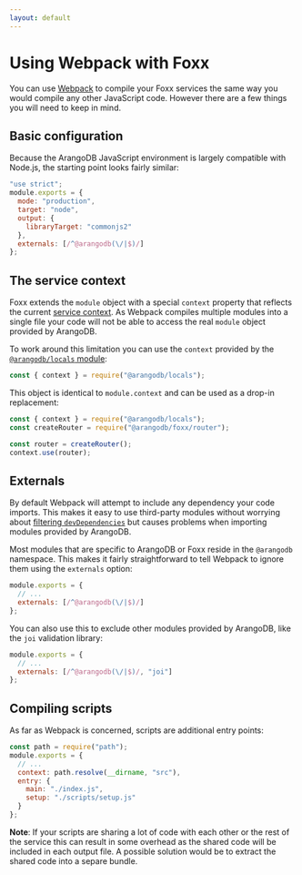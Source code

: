 ```yaml
---
layout: default
---
```

Using Webpack with Foxx
=======================

You can use [Webpack](https://webpack.js.org/) to compile your Foxx services
the same way you would compile any other JavaScript code.
However there are a few things you will need to keep in mind.

Basic configuration
-------------------

Because the ArangoDB JavaScript environment is largely compatible with Node.js,
the starting point looks fairly similar:

```js
"use strict";
module.exports = {
  mode: "production",
  target: "node",
  output: {
    libraryTarget: "commonjs2"
  },
  externals: [/^@arangodb(\/|$)/]
};
```

The service context
-------------------

Foxx extends the `module` object with a special `context` property that
reflects the current [service context](../Reference/Context.md).
As Webpack compiles multiple modules into a single file your code will
not be able to access the real `module` object provided by ArangoDB.

To work around this limitation you can use the `context` provided by the
[`@arangodb/locals` module](../Reference/Modules/README.md#the-arangodblocals-module):

```js
const { context } = require("@arangodb/locals");
```

This object is identical to `module.context` and can be used as
a drop-in replacement:

```js
const { context } = require("@arangodb/locals");
const createRouter = require("@arangodb/foxx/router");

const router = createRouter();
context.use(router);
```

Externals
---------

By default Webpack will attempt to include any dependency your code imports.
This makes it easy to use third-party modules without worrying about
[filtering `devDependencies`](BundledNodeModules.md)
but causes problems when importing modules provided by ArangoDB.

Most modules that are specific to ArangoDB or Foxx reside in the `@arangodb`
namespace. This makes it fairly straightforward to tell Webpack to ignore
them using the `externals` option:

```js
module.exports = {
  // ...
  externals: [/^@arangodb(\/|$)/]
};
```

You can also use this to exclude other modules provided by ArangoDB,
like the `joi` validation library:

```js
module.exports = {
  // ...
  externals: [/^@arangodb(\/|$)/, "joi"]
};
```

Compiling scripts
-----------------

As far as Webpack is concerned, scripts are additional entry points:

```js
const path = require("path");
module.exports = {
  // ...
  context: path.resolve(__dirname, "src"),
  entry: {
    main: "./index.js",
    setup: "./scripts/setup.js"
  }
};
```

**Note**: If your scripts are sharing a lot of code with each other or
the rest of the service this can result in some overhead as the shared code
will be included in each output file. A possible solution would be to
extract the shared code into a separe bundle.
